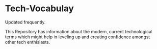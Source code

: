 # Tech-Vocabulay
Updated frequently.

This Repository has information about the modern, current technological terms which might help in leveling up and creating confidence amongst other tech enthisiasts.
